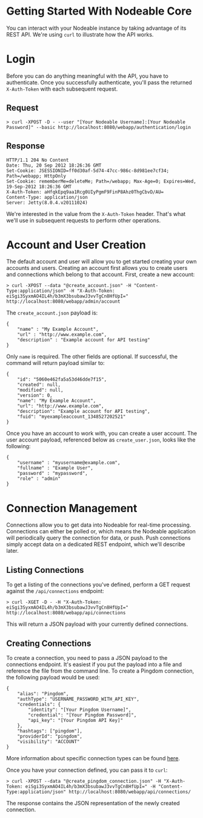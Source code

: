 # Getting Started With Nodeable Core #

You can interact with your Nodeable instance by taking advantage of its REST API. We're using `curl` to illustrate how the API works.

# Login #

Before you can do anything meaningful with the API, you have to authenticate. Once you successfully authenticate, you'll pass the returned `X-Auth-Token` with each subsequent request. 

## Request ##

    > curl -XPOST -D - --user "[Your Nodeable Username]:[Your Nodeable Password]" --basic http://localhost:8080/webapp/authentication/login 

## Response ##

    HTTP/1.1 204 No Content
    Date: Thu, 20 Sep 2012 18:26:36 GMT
    Set-Cookie: JSESSIONID=ff0d30af-5d74-47cc-986c-8d981ee7cf34; Path=/webapp; HttpOnly
    Set-Cookie: rememberMe=deleteMe; Path=/webapp; Max-Age=0; Expires=Wed, 19-Sep-2012 18:26:36 GMT
    X-Auth-Token: aHfqkEpq9aa1Rcg0UIyPgmF9FinP8Ahz0ThgCbvD/AU=
    Content-Type: application/json
    Server: Jetty(8.0.4.v20111024)

We're interested in the value from the `X-Auth-Token` header. That's what we'll use in subsequent requests to perform other operations.

# Account and User Creation #

The default account and user will allow you to get started creating your own accounts and users. Creating an account first allows you to create users and connections which belong to that account. First, create a new account: 

    > curl -XPOST --data "@create_account.json" -H "Content-Type:application/json" -H "X-Auth-Token: eiSgi3SyxmAO4IL4h/b3mX3bsubawJ3vvTgCn8HfUpI=" http://localhost:8080/webapp/admin/account

The `create_account.json` payload is: 

    {
        "name" : "My Example Account",
        "url" : "http://www.example.com",
        "description" : "Example account for API testing"
    }

Only `name` is required. The other fields are optional. If successful, the command will return payload similar to: 

    {
        "id": "5060e462fa5a53d46dde7f15",
        "created": null,
        "modified": null,
        "version": 0,
        "name": "My Example Account",
        "url": "http://www.example.com",
        "description": "Example account for API testing",
        "fuid": "myexampleaccount_1348527202521"
    }

Once you have an account to work with, you can create a user account. The user account payload, referenced below as `create_user.json`, looks like the following:

	{
	    "username" : "myusername@example.com",
		"fullname" : "Example User",
	    "password" : "mypassword",
		"role" : "admin"
	}

# Connection Management #

Connections allow you to get data into Nodeable for real-time processing. Connections can either be polled or, which means the Nodeable application will periodically query the connection for data, or push. Push connections simply accept data on a dedicated REST endpoint, which we'll describe later.

## Listing Connections ##

To get a listing of the connections you've defined, perform a GET request against the `/api/connections` endpoint:

    > curl -XGET -D - -H "X-Auth-Token: eiSgi3SyxmAO4IL4h/b3mX3bsubawJ3vvTgCn8HfUpI=" http://localhost:8080/webapp/api/connections

This will return a JSON payload with your currently defined connections. 

## Creating Connections ##

To create a connection, you need to pass a JSON payload to the connections endpoint. It's easiest if you put the payload into a file and reference the file from the command line. To create a Pingdom connection, the following payload would be used: 

    {
        "alias": "Pingdom",
        "authType": "USERNAME_PASSWORD_WITH_API_KEY",
        "credentials": {
            "identity": "[Your Pingdom Username]",
            "credential": "[Your Pingdom Password]",
            "api_key": "[Your Pingdom API Key]"
        },
        "hashtags": ["pingdom"],
        "providerId": "pingdom",
        "visibility": "ACCOUNT"
    }

More information about specific connection types can be found [here](http://somelinktoconnectiontypes.com).

Once you have your connection defined, you can pass it to `curl`:

    > curl -XPOST --data "@create_pingdom_connection.json" -H "X-Auth-Token: eiSgi3SyxmAO4IL4h/b3mX3bsubawJ3vvTgCn8HfUpI=" -H "Content-Type:application/json" http://localhost:8080/webapp/api/connections/

The response contains the JSON representation of the newly created connection.

